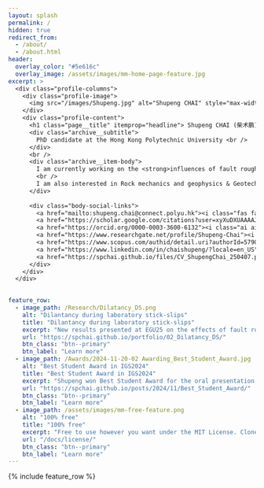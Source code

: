 ```yaml
---
layout: splash
permalink: /
hidden: true
redirect_from: 
  - /about/
  - /about.html
header:
  overlay_color: "#5e616c"
  overlay_image: /assets/images/mm-home-page-feature.jpg
excerpt: >
  <div class="profile-columns">
    <div class="profile-image">
      <img src="/images/Shupeng.jpg" alt="Shupeng CHAI" style="max-width: 300px; border-radius: 50%;" >
    </div>
    <div class="profile-content">
      <h1 class="page__title" itemprop="headline"> Shupeng CHAI (柴术鹏) </h1>
      <div class="archive__subtitle">
        PhD candidate at the Hong Kong Polytechnic University <br /> 
      </div>
      <br /> 
      <div class="archive__item-body">
        I am currently working on the <strong>influences of fault roughness on rupture dynamics and stick-slip behavior</strong> through integrated <strong>laboratory experiments</strong> and <strong>numerical simulations</strong>  <br /> 
        <br />
        I am also interested in Rock mechanics and geophysics & Geotechnical engineering & Planetary Geomechanics & Mining backfill.
      </div>      
            
      <div class="body-social-links">
        <a href="mailto:shupeng.chai@connect.polyu.hk"><i class="fas fa-fw fa-envelope icon-pad-right" aria-hidden="true"></i></a>
        <a href="https://scholar.google.com/citations?user=xyXuDXUAAAAJ&hl=en"><i class="ai ai-google-scholar icon-pad-right"></i></a>
        <a href="https://orcid.org/0000-0003-3600-6132"><i class="ai ai-orcid ai-fw icon-pad-right"></i></a>
        <a href="https://www.researchgate.net/profile/Shupeng-Chai"><i class="ai ai-researchgate ai-fw icon-pad-right" aria-hidden="true"></i></a>
        <a href="https://www.scopus.com/authid/detail.uri?authorId=57908582600"><i class="ai ai-scopus ai-fw icon-pad-right"></i></a>
        <a href="https://www.linkedin.com/in/chaishupeng/?locale=en_US"><i class="fab fa-fw fa-linkedin icon-pad-right" aria-hidden="true"></i></a>
        <a href="https://spchai.github.io/files/CV_ShupengChai_250407.pdf"><i class="fa-solid fa-file icon-pad-right" aria-hidden="true"></i></a>
      </div>
    </div>
  </div>

  
feature_row:
  - image_path: /Research/Dilatancy_DS.png
    alt: "Dilantancy during laboratory stick-slips"
    title: "Dilantancy during laboratory stick-slips"
    excerpt: "New results presented at EGU25 on the effects of fault roughness on dilatancy behavior observed from controlled laboratory experiments"
    url: "https://spchai.github.io/portfolio/02_Dilatancy_DS/"
    btn_class: "btn--primary"
    btn_label: "Learn more"
  - image_path: /Awards/2024-11-20-02 Awarding_Best_Student_Award.jpg
    alt: "Best Student Award in IGS2024"
    title: "Best Student Award in IGS2024"
    excerpt: "Shupeng won Best Student Award for the oral presentation entitled New insights into stress conditions on rock discontinuities in laboratory shear tests in the <em>2024 International Geomechanics</em> Conference"
    url: "https://spchai.github.io/posts/2024/11/Best_Student_Award/"
    btn_class: "btn--primary"
    btn_label: "Learn more"
  - image_path: /assets/images/mm-free-feature.png
    alt: "100% free"
    title: "100% free"
    excerpt: "Free to use however you want under the MIT License. Clone it, fork it, customize it... whatever!"
    url: "/docs/license/"
    btn_class: "btn--primary"
    btn_label: "Learn more"      
---
```


{% include feature_row %}

<!-- <small><a href="https://github.com/mmistakes/minimal-mistakes/releases/tag/4.27.1">Latest release v4.27.1</a></small> -->

